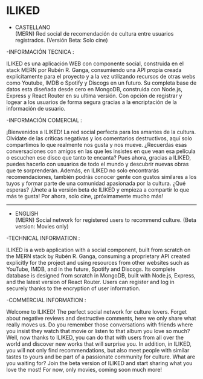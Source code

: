 # ILIKED

- CASTELLANO <br>
(MERN) Red social de recomendación de cultura entre usuarios registrados. (Versión Beta: Solo cine)<br>

-INFORMACIÓN TECNICA :<br>

ILIKED es una aplicación WEB con componente social, construida en el stack MERN por Rubén R. Ganga, consumiendo una API propia 
creada explícitamente para el proyecto y a la vez utilizando recursos de otras webs como Youtube, IMDB o Spotify y Discogs en un futuro.
Su completa base de datos esta diseñada desde cero en MongoDB, construida con Node.js, Express y React Router en su ultima versión.
Con opción de registrar y logear a los usuarios de forma segura gracias a la encriptación de la información de usuario. 


-INFORMACIÓN COMERCIAL :<br>

¡Bienvenidos a ILIKED! 
La red social perfecta para los amantes de la cultura. Olvídate de las críticas negativas y los comentarios destructivos, aquí solo compartimos 
lo que realmente nos gusta y nos mueve. ¿Recuerdas esas conversaciones con amigos en las que les insistes en que vean esa película o escuchen ese disco que tanto 
te encanta? Pues ahora, gracias a ILIKED, puedes hacerlo con usuarios de todo el mundo y descubrir nuevas obras que te sorprenderán.
Además, en ILIKED no solo encontrarás recomendaciones, también podrás conocer gente con gustos similares a los tuyos y formar parte de una 
comunidad apasionada por la cultura. ¿Qué esperas? ¡Únete a la versión beta de ILIKED y empieza a compartir lo que más te gusta! Por ahora, solo cine, 
¡próximamente mucho más!
_______________________________________________________________________________________________________________________________________________________________________

- ENGLISH <br>
(MERN) Social network for registered users to recommend culture. (Beta version: Movies only)

-TECHNICAL INFORMATION :<br>

ILIKED is a web application with a social component, built from scratch on the MERN stack by Rubén R. Ganga, consuming a proprietary API 
created explicitly for the project and using resources from other websites such as YouTube, IMDB, and in the future, Spotify and Discogs. 
Its complete database is designed from scratch in MongoDB, built with Node.js, Express, and the latest version of React Router. 
Users can register and log in securely thanks to the encryption of user information.

-COMMERCIAL INFORMATION :<br>

Welcome to ILIKED! The perfect social network for culture lovers. Forget about negative reviews and destructive comments, 
here we only share what really moves us. Do you remember those conversations with friends where you insist they watch that movie 
or listen to that album you love so much? Well, now thanks to ILIKED, you can do that with users from all over the world and 
discover new works that will surprise you. In addition, in ILIKED, you will not only find recommendations, but also meet people with similar tastes to yours 
and be part of a passionate community for culture. What are you waiting for? Join the beta version of ILIKED and start sharing what you love the most! 
For now, only movies, coming soon much more!
